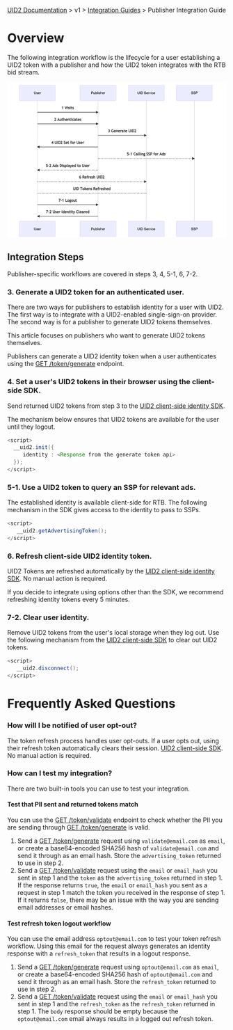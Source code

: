 [UID2 Documentation](../../README.md) > v1 > [Integration Guides](README.md) > Publisher Integration Guide

# Overview

The following integration workflow is the lifecycle for a user establishing a UID2 token with a publisher and how the UID2 token integrates with the RTB bid stream.

![Publisher Flow](publisher-flow-mermaid.png)

## Integration Steps 

Publisher-specific workflows are covered in steps 3, 4, 5-1, 6, 7-2.

### 3. Generate a UID2 token for an authenticated user.

There are two ways for publishers to establish identity for a user with UID2. The first way is to integrate with a UID2-enabled single-sign-on provider. The second way is for a publisher to generate UID2 tokens themselves.

This article focuses on publishers who want to generate UID2 tokens themselves.

Publishers can generate a UID2 identity token when a user authenticates using the  [GET /token/generate](../endpoints/get-token-generate.md) endpoint.

### 4. Set a user's UID2 tokens in their browser using the client-side SDK.

Send returned UID2 tokens from step 3 to the [UID2 client-side identity SDK](../sdks/client-side-identity-v1.md).

The mechanism below ensures that UID2 tokens are available for the user until they logout.

```java
<script>
  __uid2.init({
     identity : <Response from the generate token api>
  });
</script>
```

### 5-1. Use a UID2 token to query an SSP for relevant ads.

The established identity is available client-side for RTB. The following mechanism in the SDK gives access to the identity to pass to SSPs.

```java
<script>
   __uid2.getAdvertisingToken();
</script>
```

### 6. Refresh client-side UID2 identity token.
UID2 Tokens are refreshed automatically by the [UID2 client-side identity SDK](../sdks/client-side-identity-v1.md). No manual action is required. 

If you decide to integrate using options other than the SDK, we recommend refreshing identity tokens every 5 minutes.

### 7-2. Clear user identity.

Remove UID2 tokens from the user's local storage when they log out. Use the following mechanism from the [UID2 client-side SDK](../sdks/client-side-identity-v1.md) to clear out UID2 tokens.

```java
<script>
   __uid2.disconnect();
</script>
```

# Frequently Asked Questions
### How will I be notified of user opt-out?
The token refresh process handles user opt-outs. If a user opts out, using their refresh token automatically clears their session. [UID2 client-side SDK](../sdks/client-side-identity-v1.md). No manual action is required. 

### How can I test my integration?
There are two built-in tools you can use to test your integration.

#### Test that PII sent and returned tokens match
You can use the [GET /token/validate](../endpoints/get-token-validate.md) endpoint to check whether the PII you are sending through [GET /token/generate](../endpoints/get-token-generate.md) is valid. 

1. Send a [GET /token/generate](../endpoints/get-token-generate.md) request using `validate@email.com` as `email`, or create a base64-encoded SHA256 hash of `validate@email.com` and send it through as an email hash. Store the `advertising_token` returned to use in step 2.
2. Send a [GET /token/validate](../endpoints/get-token-validate.md) request using the `email` or `email_hash` you sent in step 1 and the `token` as the `advertising_token` returned in step 1. If the response returns `true`, the `email` or `email_hash` you sent as a request in step 1 match the token you received in the response of step 1. If it returns `false`, there may be an issue with the way you are sending email addresses or email hashes.

#### Test refresh token logout workflow

You can use the email address `optout@email.com` to test your token refresh workflow. Using this email for the request always generates an identity response with a `refresh_token` that results in a logout response.

1. Send a [GET /token/generate](../endpoints/get-token-generate.md) request using `optout@email.com` as `email`, or create a base64-encoded SHA256 hash of `optout@email.com` and send it through as an email hash. Store the `refresh_token` returned to use in step 2.
2. Send a [GET /token/validate](../endpoints/get-token-validate.md) request using the `email` or `email_hash` you sent in step 1 and the `refresh_token` as the `refresh_token` returned in step 1. The `body` response should be empty because the `optout@email.com` email always results in a logged out refresh token.
